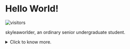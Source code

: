# Hello World!

![visitors](https://visitor-badge.glitch.me/badge?page_id=skyleaworlder.skyleaworlder)

skyleaworlder, an ordinary senior undergraduate student.

<details>
<summary>Click to know more.</summary>
<p align="left">
	<li> A semi-northerner living in the south;</li>
	<li> I have been a Calligraphy Enthusiast for 15 years, major in RegularScript;</li>
	<li> My favorite YGO deck is 『代行天使』;</li> 
	<li> I perform well in creating useless toys;</li>
	<li> Aim to be a Polyglot Programmer, learning for new programming concepts; you can check the languages I used on GitHub now :)</li> 
	<li> Self-deprecating job does reduce my pressure; e.g. I am a self-styled Markdown Engineer.</li>
	<li> Actually, I got 1st Prize(60/2000000+) in the Final of 12th SSSCCC, aka "Secondary School Student Creative Composition Competition".</li>
</p>
</details>

